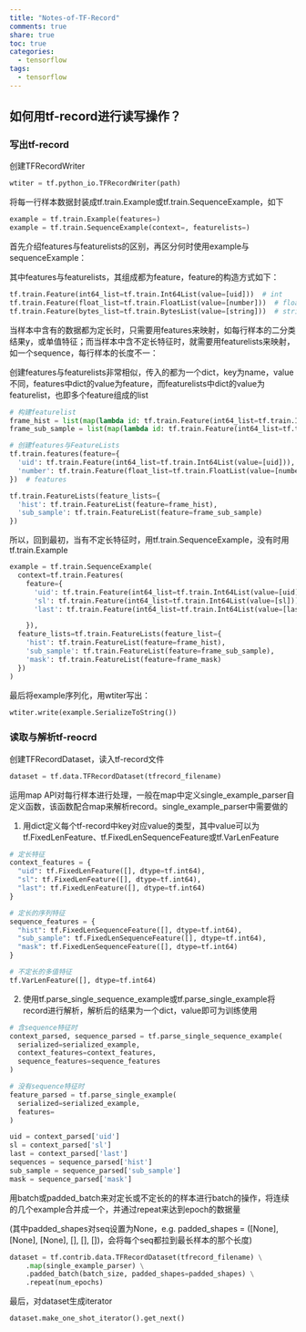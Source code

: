 ```yaml
---
title: "Notes-of-TF-Record"
comments: true
share: true
toc: true
categories:
  - tensorflow
tags:
  - tensorflow
---
```


## 如何用tf-record进行读写操作？

### 写出tf-record

创建TFRecordWriter

```python
wtiter = tf.python_io.TFRecordWriter(path)
```

将每一行样本数据封装成tf.train.Example或tf.train.SequenceExample，如下

```python
example = tf.train.Example(features=)
example = tf.train.SequenceExample(context=, featurelists=)
```

首先介绍features与featurelists的区别，再区分何时使用example与sequenceExample：

其中features与featurelists，其组成都为feature，feature的构造方式如下：

```python
tf.train.Feature(int64_list=tf.train.Int64List(value=[uid]))  # int
tf.train.Feature(float_list=tf.train.FloatList(value=[number]))  # float
tf.train.Feature(bytes_list=tf.train.BytesList(value=[string]))  # string
```

当样本中含有的数据都为定长时，只需要用features来映射，如每行样本的二分类结果y，或单值特征；而当样本中含不定长特征时，就需要用featurelists来映射，如一个sequence，每行样本的长度不一：

创建features与featurelists非常相似，传入的都为一个dict，key为name，value不同，features中dict的value为feature，而featurelists中dict的value为featurelist，也即多个feature组成的list

```python
# 构建featurelist
frame_hist = list(map(lambda id: tf.train.Feature(int64_list=tf.train.Int64List(value=[id])), hist))
frame_sub_sample = list(map(lambda id: tf.train.Feature(int64_list=tf.train.Int64List(value=[id])), sub_sample))
```

```python
# 创建features与FeatureLists
tf.train.features(feature={
  'uid': tf.train.Feature(int64_list=tf.train.Int64List(value=[uid])),
  'number': tf.train.Feature(float_list=tf.train.FloatList(value=[number]))
})  # features

tf.train.FeatureLists(feature_lists={
  'hist': tf.train.FeatureList(feature=frame_hist),
  'sub_sample': tf.train.FeatureList(feature=frame_sub_sample)
})
```

所以，回到最初，当有不定长特征时，用tf.train.SequenceExample，没有时用tf.train.Example

```python
example = tf.train.SequenceExample(
  context=tf.train.Features(
    feature={
      'uid': tf.train.Feature(int64_list=tf.train.Int64List(value=[uid])),
      'sl': tf.train.Feature(int64_list=tf.train.Int64List(value=[sl])),
      'last': tf.train.Feature(int64_list=tf.train.Int64List(value=[last]))

    }),
  feature_lists=tf.train.FeatureLists(feature_list={
    'hist': tf.train.FeatureList(feature=frame_hist),
    'sub_sample': tf.train.FeatureList(feature=frame_sub_sample),
    'mask': tf.train.FeatureList(feature=frame_mask)
  })
)
```

最后将example序列化，用wtiter写出：

```python
wtiter.write(example.SerializeToString())
```



### 读取与解析tf-reocrd

创建TFRecordDataset，读入tf-record文件

```python
dataset = tf.data.TFRecordDataset(tfrecord_filename)
```

运用map API对每行样本进行处理，一般在map中定义single_example_parser自定义函数，该函数配合map来解析record。single_example_parser中需要做的

1. 用dict定义每个tf-record中key对应value的类型，其中value可以为tf.FixedLenFeature、tf.FixedLenSequenceFeature或tf.VarLenFeature

```python
# 定长特征
context_features = {
  "uid": tf.FixedLenFeature([], dtype=tf.int64),
  "sl": tf.FixedLenFeature([], dtype=tf.int64),
  "last": tf.FixedLenFeature([], dtype=tf.int64)
}

# 定长的序列特征
sequence_features = {
  "hist": tf.FixedLenSequenceFeature([], dtype=tf.int64),
  "sub_sample": tf.FixedLenSequenceFeature([], dtype=tf.int64),
  "mask": tf.FixedLenSequenceFeature([], dtype=tf.int64)
}

# 不定长的多值特征
tf.VarLenFeature([], dtype=tf.int64)
```

2. 使用tf.parse_single_sequence_example或tf.parse_single_example将record进行解析，解析后的结果为一个dict，value即可为训练使用

```python
# 含sequence特征时
context_parsed, sequence_parsed = tf.parse_single_sequence_example(
  serialized=serialized_example,
  context_features=context_features,
  sequence_features=sequence_features
)

# 没有sequence特征时
feature_parsed = tf.parse_single_example(
  serialized=serialized_example,
  features=
)

uid = context_parsed['uid']
sl = context_parsed['sl']
last = context_parsed['last']
sequences = sequence_parsed['hist']
sub_sample = sequence_parsed['sub_sample']
mask = sequence_parsed['mask']
```

用batch或padded_batch来对定长或不定长的的样本进行batch的操作，将连续的几个example合并成一个，并通过repeat来达到epoch的数据量

(其中padded_shapes对seq设置为None，e.g. padded_shapes = ([None], [None], [None], [], [], [])，会将每个seq都拉到最长样本的那个长度)

```python
dataset = tf.contrib.data.TFRecordDataset(tfrecord_filename) \
    .map(single_example_parser) \
    .padded_batch(batch_size, padded_shapes=padded_shapes) \
    .repeat(num_epochs)
```

最后，对dataset生成iterator

```python
dataset.make_one_shot_iterator().get_next()
```



